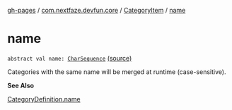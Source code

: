 [gh-pages](../../index.md) / [com.nextfaze.devfun.core](../index.md) / [CategoryItem](index.md) / [name](.)

# name

`abstract val name: `[`CharSequence`](https://kotlinlang.org/api/latest/jvm/stdlib/kotlin/-char-sequence/index.html) [(source)](https://github.com/NextFaze/dev-fun/tree/master/devfun-annotations/src/main/java/com/nextfaze/devfun/core/Items.kt#L112)

Categories with the same name will be merged at runtime (case-sensitive).

**See Also**

[CategoryDefinition.name](../-category-definition/name.md)

